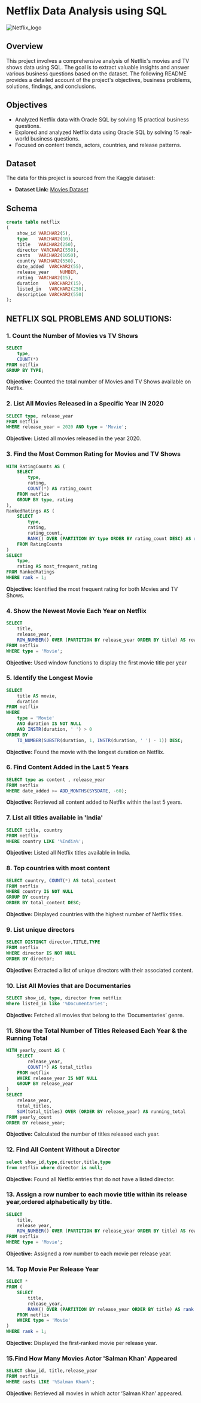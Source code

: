 # Netflix Data Analysis using SQL

![Netflix_logo](https://github.com/Avudaiappan-14/Netflix_SQL_project/blob/main/Netflix_2015_logo.svg)

## Overview

This project involves a comprehensive analysis of Netflix's movies and TV shows data using SQL. The goal is to extract valuable insights and answer various business questions based on the dataset. The following README provides a detailed account of the project's objectives, business problems, solutions, findings, and conclusions.

## Objectives

- Analyzed Netflix data with Oracle SQL by solving 15 practical business questions.
- Explored and analyzed Netflix data using Oracle SQL by solving 15 real-world business questions.
- Focused on content trends, actors, countries, and release patterns. 

## Dataset
The data for this project is sourced from the Kaggle dataset:

- **Dataset Link:** [Movies Dataset](https://www.kaggle.com/datasets/padmapriyatr/netflix-titles?resource=download)

## Schema

```sql
create table netflix 
(
	show_id	VARCHAR2(5),
	type    VARCHAR2(10),
	title	VARCHAR2(250),
	director VARCHAR2(550),
	casts	VARCHAR2(1050),
	country	VARCHAR2(550),
	date_added	VARCHAR2(55),
	release_year	NUMBER,
	rating	VARCHAR2(15),
	duration	VARCHAR2(15),
	listed_in	VARCHAR2(250),
	description VARCHAR2(550)
);
```
## NETFLIX SQL PROBLEMS AND SOLUTIONS:

### 1. Count the Number of Movies vs TV Shows

```sql
SELECT 
    type,
    COUNT(*)
FROM netflix
GROUP BY TYPE;
```
**Objective:** Counted the total number of Movies and TV Shows available on Netflix.

### 2. List All Movies Released in a Specific Year IN 2020
```sql 
SELECT type, release_year
FROM netflix
WHERE release_year = 2020 AND type = 'Movie';
```
**Objective:** Listed all movies released in the year 2020.

### 3. Find the Most Common Rating for Movies and TV Shows
```sql 
WITH RatingCounts AS (
    SELECT 
        type,
        rating,
        COUNT(*) AS rating_count
    FROM netflix
    GROUP BY type, rating
),
RankedRatings AS (
    SELECT 
        type,
        rating,
        rating_count,
        RANK() OVER (PARTITION BY type ORDER BY rating_count DESC) AS rank
    FROM RatingCounts
)
SELECT 
    type,
    rating AS most_frequent_rating
FROM RankedRatings
WHERE rank = 1;
```
**Objective:** Identified the most frequent rating for both Movies and TV Shows.


### 4. Show the Newest Movie Each Year on Netflix
```sql 
SELECT 
    title,
    release_year,
    ROW_NUMBER() OVER (PARTITION BY release_year ORDER BY title) AS row_num
FROM netflix
WHERE type = 'Movie';
```
**Objective:** Used window functions to display the first movie title per year

### 5. Identify the Longest Movie
```sql 
SELECT 
    title AS movie,
    duration
FROM netflix
WHERE 
    type = 'Movie'
    AND duration IS NOT NULL
    AND INSTR(duration, ' ') > 0
ORDER BY 
    TO_NUMBER(SUBSTR(duration, 1, INSTR(duration, ' ') - 1)) DESC;
```
 **Objective:** Found the movie with the longest duration on Netflix.
    
### 6. Find Content Added in the Last 5 Years
```sql 
SELECT type as content , release_year
FROM netflix
WHERE date_added >= ADD_MONTHS(SYSDATE, -60);
```
**Objective:** Retrieved all content added to Netflix within the last 5 years.

### 7. List all titles available in 'India'
```sql 
SELECT title, country
FROM netflix
WHERE country LIKE '%India%';
```
**Objective:** Listed all Netflix titles available in India.

### 8. Top countries with most content
```sql 
SELECT country, COUNT(*) AS total_content
FROM netflix
WHERE country IS NOT NULL
GROUP BY country
ORDER BY total_content DESC;
```
**Objective:** Displayed countries with the highest number of Netflix titles.

### 9. List unique directors
```sql 
SELECT DISTINCT director,TITLE,TYPE
FROM netflix
WHERE director IS NOT NULL
ORDER BY director;
```
**Objective:** Extracted a list of unique directors with their associated content.

### 10. List All Movies that are Documentaries
```sql 
SELECT show_id, type, director from netflix
Where listed_in like '%Documentaries';
```
**Objective:** Fetched all movies that belong to the ‘Documentaries’ genre.

### 11. Show the Total Number of Titles Released Each Year & the Running Total
```sql 
WITH yearly_count AS (
    SELECT 
        release_year,
        COUNT(*) AS total_titles
    FROM netflix
    WHERE release_year IS NOT NULL
    GROUP BY release_year
)
SELECT 
    release_year,
    total_titles,
    SUM(total_titles) OVER (ORDER BY release_year) AS running_total
FROM yearly_count
ORDER BY release_year;
```
**Objective:** Calculated the number of titles released each year.

### 12. Find All Content Without a Director
```sql 
select show_id,type,director,title,type
from netflix where director is null;
```
**Objective:** Found all Netflix entries that do not have a listed director.

### 13. Assign a row number to each movie title within its release year,ordered alphabetically by title.
```sql 
SELECT 
    title,
    release_year,
    ROW_NUMBER() OVER (PARTITION BY release_year ORDER BY title) AS row_num
FROM netflix
WHERE type = 'Movie';
```
**Objective:** Assigned a row number to each movie per release year.

### 14. Top Movie Per Release Year
```sql 
SELECT *
FROM (
    SELECT 
        title,
        release_year,
        RANK() OVER (PARTITION BY release_year ORDER BY title) AS rank
    FROM netflix
    WHERE type = 'Movie'
)
WHERE rank = 1;
```
**Objective:** Displayed the first-ranked movie per release year.

### 15.Find How Many Movies Actor 'Salman Khan' Appeared
```sql 
SELECT show_id, title,release_year
FROM netflix
WHERE casts LIKE '%Salman Khan%';
```
**Objective:** Retrieved all movies in which actor ‘Salman Khan’ appeared.


